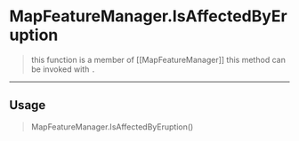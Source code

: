 # MapFeatureManager.IsAffectedByEruption
> this function is a member of [[MapFeatureManager]]
> this method can be invoked with `.`
-----
## Usage
> MapFeatureManager.IsAffectedByEruption()
